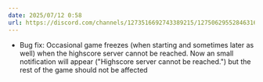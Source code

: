 ```yaml
---
date: 2025/07/12 0:58
url: https://discord.com/channels/1273516692743389215/1275062955284631605/1393260281408258100
---
```

- Bug fix: Occasional game freezes (when starting and sometimes later as well) when the highscore server cannot be reached. Now an small notification will appear ("Highscore server cannot be reached.") but the rest of the game should not be affected